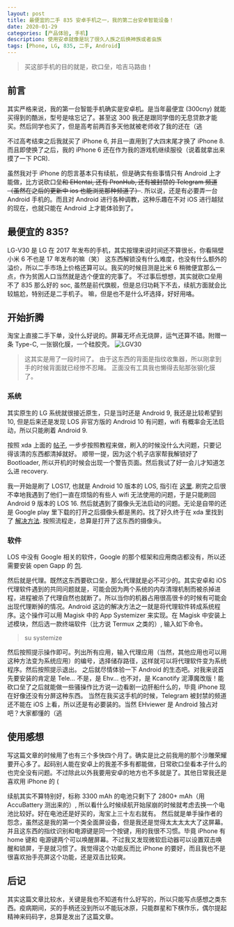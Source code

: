 ```yaml
---
layout: post
title: 最便宜的二手 835 安卓手机之一，我的第二台安卓智能设备！
date: 2020-01-29
categories: [产品体验, 手机]
description: 使用安卓就像是玩了很久人族之后换神族或者虫族
tags: [Phone, LG, 835, 二手, Android]
---
```


> 买这部手机的目的就是，砍口垒，哈吉马路由！
## 前言

其实严格来说，我的第一台智能手机确实是安卓机。是当年最便宜 (300cny) 就能买得到的酷派，型号是啥忘记了。甚至这 300 我还是跟同学借的无息贷款才能买。然后同学也买了，但是高考前两百多天他就被老师收了我的还在（逃

不过高考结束之后我就买了 iPhone 6, 并且一直用到了大四末尾才换了 iPhone 8. 而且即使换了之后，我的 iPhone 6 还在作为我的游戏机继续服役（说着就拿出来摸了一下 PCR).

虽然我对于 iPhone 的怨言基本只有续航，但是确实有些事情只有 Android 上才能做，比方说砍口垒<del>和 EHentai, 还有 PronHub, 还有被封禁的 Telegram 频道（虽然在之后的更新中 ios 也能浏览那种频道了）</del>. 所以说，还是有必要弄一台 Android 手机的。而且对 Android 进行各种调教，这种乐趣在不对 iOS 进行越狱的现在，也就只能在 Android 上才能体验到了。
## 最便宜的 835?

LG-V30 是 LG 在 2017 年发布的手机，其实按理来说时间还不算很长，你看隔壁小米 6 不也是 17 年发布的嘛（笑）
这东西解锁没有什么难度，也没有什么额外的溢价，所以二手市场上价格还算可以。我买的时候目测是比米 6 稍微便宜那么一点，作为贫困人口当然就是选个便宜的完事了。
不过事后想想，其实就砍口垒用不了 835 那么好的 soc, 虽然是前代旗舰，但是总归功耗下不去，续航方面就会比较尴尬，特别还是二手机子。
嘛，但是也不是什么坏选择，好好用咯。
## 开始折腾

淘宝上直接二手下单，没什么好说的。屏幕无坏点无烧屏，运气还算不错。附赠一条 Type-C, 一张钢化膜，一个硅胶壳。
![LGV30](/images/blog/2020-01-28-23-08-47.png)
> 这其实是用了一段时间了。
> 由于这东西的背面是指纹收集器，所以刚拿到手的时候背面就已经惨不忍睹。
> 正面没有工具我也懒得去贴那张钢化膜了。
### 系统

其实原生的 LG 系统就很接近原生，只是当时还是 Android 9, 我还是比较希望到 10, 但是后来还是发现 LOS 非官方版的 Android 10 有问题，wifi 有概率会无法启动，所以只能刷着 Android 9.

按照 xda 上面的 [帖子](https://forum.xda-developers.com/lg-v30/development/rom-lineageos-15-1-t3789793), 一步步按照教程来做，刷入的时候没什么大问题，只要记得该清的东西都清掉就好。
顺带一提，因为这个机子店家帮我解锁好了 Bootloader, 所以开机的时候会出现一个警告页面。然后我试了好一会儿才知道怎么进 recovery.

我一开始是刷了 LOS17, 也就是 Android 10 版本的 LOS, 指引在 [这里](https://forum.xda-developers.com/showpost.php?p=80271901&postcount=1580). 刷完之后很不幸地我遇到了他们一直在烦恼的有些人 wifi 无法使用的问题，于是只能刷回 Android 9 版本的 LOS 16. 然后就遇到了摄像头无法启动的问题。无论是自带的还是 Google play 里下载的打开之后摄像头都是黑的。找了好久终于在 xda 里找到了 [解决方法](https://forum.xda-developers.com/showpost.php?s=5f9a053ba3b8c8950bad675670d4698d&p=80401931&postcount=1664). 按照流程走，总算是打开了这东西的摄像头。
### 软件

LOS 中没有 Google 相关的软件，Google 的那个框架和应用商店都没有，所以还需要安装 open Gapp 的 [包](https://opengapps.org/).

然后就是代理。既然这东西要砍口垒，那么代理就是必不可少的。其实安卓和 iOS 代理软件遇到的共同问题就是，可能会因为两个系统的内存清理机制而被杀掉进程，进程被杀了代理自然也就断了。所以当你的机器占用很高很卡的时候有可能会出现代理断掉的情况。Android 这边的解决方法之一就是将代理软件转成系统程序。这个操作可以用 Magisk 中的 App Systemizer 来实现。在 Magisk 中安装上述模块，然后选一款终端软件（比方说 Termux 之类的）, 输入如下命令。
> su
> systemize

然后按照提示操作即可。列出所有应用，输入代理应用（当然，其他应用也可以用这种方法变为系统应用）的编号，选择储存路径，这样就可以将代理软件变为系统程序。然后按照提示退出。
之后就尽情体验一下 Android 的生态吧。对我来说首先要安装的肯定是 Tele... 不是，是 Ehv... 也不对，是 Kcanotify 泥潭魔改版！能砍口垒了之后就能做一些骚操作比方说一边看剧一边肝船什么的，毕竟 iPhone 现在好像还没有分屏这种东西。
当然在我买这手机的时候，Telegram 被封禁的频道还不能在 iOS 上看，所以还是有必要装的。当然 EHviewer 是 Android 独占对吧？大家都懂的（逃

## 使用感想

写这篇文章的时候用了也有三个多快四个月了。确实是比之前我用的那个沙雕荣耀要开心多了。起码别人能在安卓上的我差不多有都能做，日常砍口垒看本子什么的也完全没有问题。不过除此以外我要用安卓的地方也不多就是了。其他日常我还是喜欢用 iPhone 的 (

续航其实不算特别好，标称 3300 mAh 的电池只剩下了 2800+ mAh（用 AccuBattery 测出来的）, 所以看什么时候续航开始尿崩的时候就考虑去换一个电池比较好。好在电池还是好买的，淘宝上三十左右就有。
然后就是单手操作者的怨念，虽然这是我的第一个类全面屏设备，但是我还是觉得太太太太大了这屏幕。并且这东西的指纹识别和电源键是同一个按键，用的我很不习惯。毕竟 iPhone 有 home 键和 电源键两个可以唤醒屏幕。不过我又发现微软启动器可以设置双击唤醒和锁屏，于是就习惯了。我觉得这个功能反而比 iPhone 的要好，而且我也不是很喜欢抬手亮屏这个功能，还是双击比较爽。
## 后记

其实这篇文章比较水，关键是我也不知道有什么好写的，所以只能写点感想之类东西。疫病期间，买的手柄还没到所以不能玩冰原，只能群星和下棋作乐，偶尔提起精神来码码字，总算是发出了这篇文章。